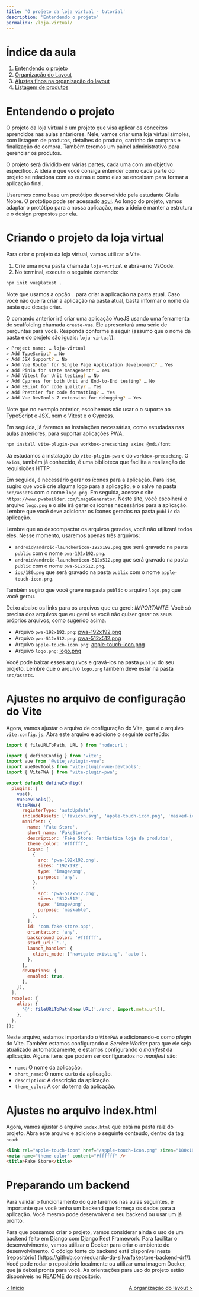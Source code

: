 ```yaml
---
title: 'O projeto da loja virtual - tutorial'
description: 'Entendendo o projeto'
permalink: /loja-virtual/
---
```


# Índice da aula

1. [Entendendo o projeto](#entendendo-o-projeto)
2. [Organização do Layout](layout.html)
3. [Ajustes finos na organização do layout](layout-grid.html)
4. [Listagem de produtos](listagem-produtos.html)

# Entendendo o projeto

O projeto da loja virtual é um projeto que visa aplicar os conceitos aprendidos nas aulas anteriores. Nele, vamos criar uma loja virtual simples, com listagem de produtos, detalhes do produto, carrinho de compras e finalização de compra. Também teremos um painel administrativo para gerenciar os produtos.

O projeto será dividido em várias partes, cada uma com um objetivo específico. A ideia é que você consiga entender como cada parte do projeto se relaciona com as outras e como elas se encaixam para formar a aplicação final.

Usaremos como base um protótipo desenvolvido pela estudante Giulia Nobre. O protótipo pode ser acessado [aqui](https://www.figma.com/file/6mbTzRwIf3ELdp5Q4N3JPt/FakeStore?type=design&node-id=101-344&mode=design&t=TRGpDnAUpGg76p1i-0). Ao longo do projeto, vamos adaptar o protótipo para a nossa aplicação, mas a ideia é manter a estrutura e o design propostos por ela.

# Criando o projeto da loja virtual

Para criar o projeto da loja virtual, vamos utilizar o Vite.

1. Crie uma nova pasta chamada `loja-virtual` e abra-a no VsCode.
2. No terminal, execute o seguinte comando:

```bash
npm init vue@latest .
```

Note que usamos a opção `.` para criar a aplicação na pasta atual. Caso você não queira criar a aplicação na pasta atual, basta informar o nome da pasta que deseja criar.

O comando anterior irá criar uma aplicação VueJS usando uma ferramenta de scaffolding chamada `create-vue`. Ele apresentará uma série de perguntas para você. Responda conforme a seguir (assumo que o nome da pasta e do projeto são iguais: `loja-virtual`):

```bash
✔ Project name: … loja-virtual
✔ Add TypeScript? … No
✔ Add JSX Support? … No
✔ Add Vue Router for Single Page Application development? … Yes
✔ Add Pinia for state management? … Yes
✔ Add Vitest for Unit testing? … No
✔ Add Cypress for both Unit and End-to-End testing? … No
✔ Add ESLint for code quality? … Yes
✔ Add Prettier for code formatting? … Yes
✔ Add Vue DevTools 7 extension for debugging? … Yes
```

Note que no exemplo anterior, escolhemos não usar o o suporte ao TypeScript e JSX, nem o Vitest e o Cypress.

Em seguida, já faremos as instalações necessárias, como estudadas nas aulas anteriores, para suportar aplicações PWA.

```bash
npm install vite-plugin-pwa workbox-precaching axios @mdi/font
```

Já estudamos a instalação do `vite-plugin-pwa` e do `workbox-precaching`. O `axios`, também já conhecido, é uma biblioteca que facilita a realização de requisições HTTP.

Em seguida, é necessário gerar os ícones para a aplicação. Para isso, sugiro que você crie alguma logo para a aplicação, e o salve na pasta `src/assets` com o nome `logo.png`. Em seguida, acesse o site `https://www.pwabuilder.com/imageGenerator`. Neste site, você escolherá o arquivo `logo.png` e o site irá gerar os ícones necessários para a aplicação. Lembre que você deve adicionar os ícones gerados na pasta `public` da aplicação.

Lembre que ao descompactar os arquivos gerados, você não utilizará todos eles. Nesse momento, usaremos apenas três arquivos:

- `android/android-launchericon-192x192.png` que será gravado na pasta `public` com o nome `pwa-192x192.png`.
- `android/android-launchericon-512x512.png` que será gravado na pasta `public` com o nome `pwa-512x512.png`.
- `ios/180.png` que será gravado na pasta `public` com o nome `apple-touch-icon.png`.

Também sugiro que você grave na pasta `public` o arquivo `logo.png` que você gerou.

Deixo abaixo os links para os arquivos que eu gerei:
_IMPORTANTE_: Você só precisa dos arquivos que eu gerei se você não quiser gerar os seus próprios arquivos, como sugerido acima.

- Arquivo `pwa-192x192.png`: [pwa-192x192.png](../assets/pwa-192x192.png)
- Arquivo `pwa-512x512.png`: [pwa-512x512.png](../assets/pwa-512x512.png)
- Arquivo `apple-touch-icon.png`: [apple-touch-icon.png](../assets/apple-touch-icon.png)
- Arquivo `logo.png`: [logo.png](../assets/logo.png)

Você pode baixar esses arquivos e gravá-los na pasta `public` do seu projeto. Lembre que o arquivo `logo.png` também deve estar na pasta `src/assets`.

# Ajustes no arquivo de configuração do Vite

Agora, vamos ajustar o arquivo de configuração do Vite, que é o arquivo `vite.config.js`. Abra este arquivo e adicione o seguinte conteúdo:

```javascript
import { fileURLToPath, URL } from 'node:url';

import { defineConfig } from 'vite';
import vue from '@vitejs/plugin-vue';
import VueDevTools from 'vite-plugin-vue-devtools';
import { VitePWA } from 'vite-plugin-pwa';

export default defineConfig({
  plugins: [
    vue(),
    VueDevTools(),
    VitePWA({
      registerType: 'autoUpdate',
      includeAssets: ['favicon.svg', 'apple-touch-icon.png', 'masked-icon.svg'],
      manifest: {
        name: 'Fake Store',
        short_name: 'FakeStore',
        description: 'Fake Store: Fantástica loja de produtos',
        theme_color: '#ffffff',
        icons: [
          {
            src: 'pwa-192x192.png',
            sizes: '192x192',
            type: 'image/png',
            purpose: 'any',
          },
          {
            src: 'pwa-512x512.png',
            sizes: '512x512',
            type: 'image/png',
            purpose: 'maskable',
          },
        ],
        id: 'com.fake-store.app',
        orientation: 'any',
        background_color: '#ffffff',
        start_url: '.',
        launch_handler: {
          client_mode: ['navigate-existing', 'auto'],
        },
      },
      devOptions: {
        enabled: true,
      },
    }),
  ],
  resolve: {
    alias: {
      '@': fileURLToPath(new URL('./src', import.meta.url)),
    },
  },
});
```

Neste arquivo, estamos importando o `VitePWA` e adicionando-o como _plugin_ do Vite. Também estamos configurando o _Service Worker_ para que ele seja atualizado automaticamente, e estamos configurando o _manifest_ da aplicação. Alguns itens que podem ser configurados no _manifest_ são:

- `name`: O nome da aplicação.
- `short_name`: O nome curto da aplicação.
- `description`: A descrição da aplicação.
- `theme_color`: A cor do tema da aplicação.

# Ajustes no arquivo index.html

Agora, vamos ajustar o arquivo `index.html` que está na pasta raiz do projeto. Abra este arquivo e adicione o seguinte conteúdo, dentro da tag `head`:

```html
<link rel="apple-touch-icon" href="/apple-touch-icon.png" sizes="180x180" />
<meta name="theme-color" content="#ffffff" />
<title>Fake Store</title>
```

# Preparando um backend

Para validar o funcionamento do que faremos nas aulas seguintes, é importante que você tenha um backend que forneça os dados para a aplicação. Você mesmo pode desenvolver o seu backend ou usar um já pronto.

Para que possamos criar o projeto, vamos considerar ainda o uso de um backend feito em Django com Django Rest Framework. Para facilitar o desenvolvimento, vamos utilizar o Docker para criar o ambiente de desenvolvimento. O código fonte do backend está disponível neste [repositório] (https://github.com/eduardo-da-silva/fakestore-backend-drf/). Você pode rodar o repositório localmente ou utilizar uma imagem Docker, que já deixei pronta para você. As orientações para uso do projeto estão disponíveis no README do repositório.

<span style="display: flex; justify-content: space-between;"><span>[&lt; Início](../ 'Início')</span> <span>[A organização do layout &gt;](layout.html 'Próximo')</span></span>
